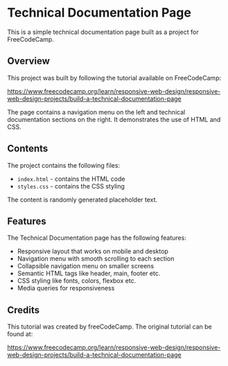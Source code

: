 # Technical Documentation Page

This is a simple technical documentation page built as a project for FreeCodeCamp. 

## Overview

This project was built by following the tutorial available on FreeCodeCamp:

https://www.freecodecamp.org/learn/responsive-web-design/responsive-web-design-projects/build-a-technical-documentation-page

The page contains a navigation menu on the left and technical documentation sections on the right. It demonstrates the use of HTML and CSS.

## Contents

The project contains the following files:

- `index.html` - contains the HTML code
- `styles.css` - contains the CSS styling 

The content is randomly generated placeholder text.

## Features

The Technical Documentation page has the following features:

- Responsive layout that works on mobile and desktop
- Navigation menu with smooth scrolling to each section 
- Collapsible navigation menu on smaller screens
- Semantic HTML tags like header, main, footer etc.
- CSS styling like fonts, colors, flexbox etc.
- Media queries for responsiveness

## Credits

This tutorial was created by freeCodeCamp. The original tutorial can be found at: 

https://www.freecodecamp.org/learn/responsive-web-design/responsive-web-design-projects/build-a-technical-documentation-page
